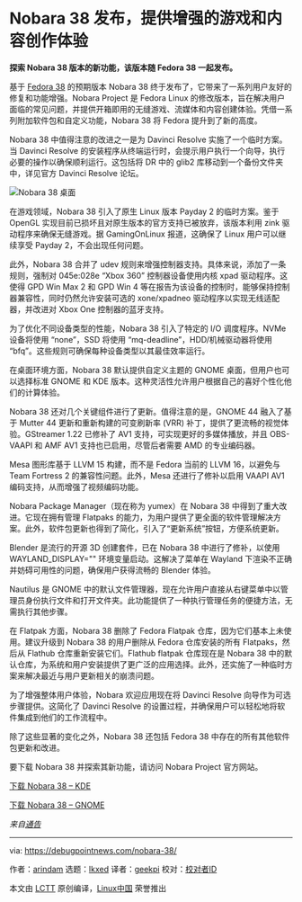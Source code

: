 [#]: subject: "Nobara 38 Released, Offering Enhanced Gaming and Content Creation Experience"
[#]: via: "https://debugpointnews.com/nobara-38/"
[#]: author: "arindam https://debugpointnews.com/author/dpicubegmail-com/"
[#]: collector: "lkxed"
[#]: translator: "geekpi"
[#]: reviewer: " "
[#]: publisher: " "
[#]: url: " "

Nobara 38 发布，提供增强的游戏和内容创作体验
======

**探索 Nobara 38 版本的新功能，该版本随 Fedora 38 一起发布。**

基于 [Fedora 38][1] 的预期版本 Nobara 38 终于发布了，它带来了一系列用户友好的修复和功能增强。Nobara Project 是 Fedora Linux 的修改版本，旨在解决用户面临的常见问题，并提供开箱即用的无缝游戏、流媒体和内容创建体验。凭借一系列附加软件包和自定义功能，Nobara 38 将 Fedora 提升到了新的高度。

Nobara 38 中值得注意的改进之一是为 Davinci Resolve 实施了一个临时方案。当 Davinci Resolve 的安装程序从终端运行时，会提示用户执行一个向导，执行必要的操作以确保顺利运行。这包括将 DR 中的 glib2 库移动到一个备份文件夹中，详见官方 Davinci Resolve 论坛。

![Nobara 38 桌面][2]

在游戏领域，Nobara 38 引入了原生 Linux 版本 Payday 2 的临时方案。鉴于 OpenGL 实现目前已损坏且对原生版本的官方支持已被放弃，该版本利用 zink 驱动程序来确保无缝游戏。据 GamingOnLinux 报道，这确保了 Linux 用户可以继续享受 Payday 2，不会出现任何问题。

此外，Nobara 38 合并了 udev 规则来增强控制器支持。具体来说，添加了一条规则，强制对 045e:028e “Xbox 360” 控制器设备使用内核 xpad 驱动程序。这使得 GPD Win Max 2 和 GPD Win 4 等在报告为该设备的控制时，能够保持控制器兼容性，同时仍然允许安装可选的 xone/xpadneo 驱动程序以实现无线适配器，并改进对 Xbox One 控制器的蓝牙支持。

为了优化不同设备类型的性能，Nobara 38 引入了特定的 I/O 调度程序。NVMe 设备将使用 “none”，SSD 将使用 “mq-deadline”，HDD/机械驱动器将使用 “bfq”。这些规则可确保每种设备类型以其最佳效率运行。

在桌面环境方面，Nobara 38 默认提供自定义主题的 GNOME 桌面，但用户也可以选择标准 GNOME 和 KDE 版本。这种灵活性允许用户根据自己的喜好个性化他们的计算体验。

Nobara 38 还对几个关键组件进行了更新。值得注意的是，GNOME 44 融入了基于 Mutter 44 更新和重新构建的可变刷新率 (VRR) 补丁，提供了更流畅的视觉体验。GStreamer 1.22 已修补了 AV1 支持，可实现更好的多媒体播放，并且 OBS-VAAPI 和 AMF AV1 支持也已启用，尽管后者需要 AMD 的专业编码器。

Mesa 图形库基于 LLVM 15 构建，而不是 Fedora 当前的 LLVM 16，以避免与 Team Fortress 2 的兼容性问题。此外，Mesa 还进行了修补以启用 VAAPI AV1 编码支持，从而增强了视频编码功能。

Nobara Package Manager（现在称为 yumex）在 Nobara 38 中得到了重大改进。它现在拥有管理 Flatpaks 的能力，为用户提供了更全面的软件管理解决方案。此外，软件包更新也得到了简化，引入了“更新系统”按钮，方便系统更新。

Blender 是流行的开源 3D 创建套件，已在 Nobara 38 中进行了修补，以使用 WAYLAND_DISPLAY="" 环境变量启动。这解决了菜单在 Wayland 下渲染不正确并妨碍可用性的问题，确保用户获得流畅的 Blender 体验。

Nautilus 是 GNOME 中的默认文件管理器，现在允许用户直接从右键菜单中以管理员身份执行文件和打开文件夹。此功能提供了一种执行管理任务的便捷方法，无需执行其他步骤。

在 Flatpak 方面，Nobara 38 删除了 Fedora Flatpak 仓库，因为它们基本上未使用。建议升级到 Nobara 38 的用户删除从 Fedora 仓库安装的所有 Flatpaks，然后从 Flathub 仓库重新安装它们。Flathub flatpak 仓库现在是 Nobara 38 中的默认仓库，为系统和用户安装提供了更广泛的应用选择。此外，还实施了一种临时方案来解决最近与用户更新相关的崩溃问题。

为了增强整体用户体验，Nobara 欢迎应用现在将 Davinci Resolve 向导作为可选步骤提供。这简化了 Davinci Resolve 的设置过程，并确保用户可以轻松地将软件集成到他们的工作流程中。

除了这些显著的变化之外，Nobara 38 还包括 Fedora 38 中存在的所有其他软件包更新和改进。

要下载 Nobara 38 并探索其新功能，请访问 Nobara Project 官方网站。

[下载 Nobara 38 – KDE][3]

[下载 Nobara 38 – GNOME][4]

_来自[通告][5]_

--------------------------------------------------------------------------------

via: https://debugpointnews.com/nobara-38/

作者：[arindam][a]
选题：[lkxed][b]
译者：[geekpi](https://github.com/geekpi)
校对：[校对者ID](https://github.com/校对者ID)

本文由 [LCTT](https://github.com/LCTT/TranslateProject) 原创编译，[Linux中国](https://linux.cn/) 荣誉推出

[a]: https://debugpointnews.com/author/dpicubegmail-com/
[b]: https://github.com/lkxed/
[1]: https://debugpointnews.com/fedora-38-release/
[2]: https://debugpointnews.com/wp-content/uploads/2023/06/Nobara-38-Desktop.jpg
[3]: https://nobara-images.nobaraproject.org/Nobara-38-KDE-2023-06-25.iso
[4]: https://nobara-images.nobaraproject.org/Nobara-38-GNOME-2023-06-25.iso
[5]: https://nobaraproject.org/2023/06/25/june-25-2023/